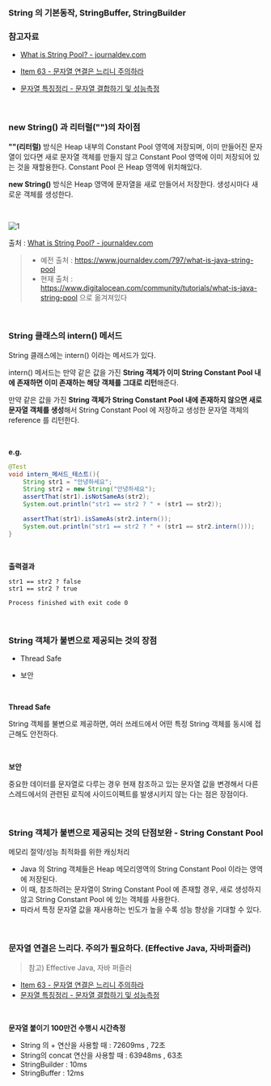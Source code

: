 ### String 의 기본동작, StringBuffer, StringBuilder



### 참고자료

- [What is String Pool? - journaldev.com](https://www.digitalocean.com/community/tutorials/what-is-java-string-pool)

- [Item 63 - 문자열 연결은 느리니 주의하라](https://github.com/gosgjung/study-effective-java-3rd/blob/master/ITEM-63-%EB%AC%B8%EC%9E%90%EC%97%B4-%EC%97%B0%EA%B2%B0%EC%9D%80-%EB%8A%90%EB%A6%AC%EB%8B%88-%EC%A3%BC%EC%9D%98%ED%95%98%EB%9D%BC.md)
- [문자열 특징정리 - 문자열 결합하기 및 성능측정](https://github.com/gosgjung/0-java-summary/blob/main/%EB%AC%B8%EC%9E%90%EC%97%B4/%EB%AC%B8%EC%9E%90%EC%97%B4-%ED%8A%B9%EC%A7%95%EC%A0%95%EB%A6%AC--%EB%AC%B8%EC%9E%90%EC%97%B4-%EA%B2%B0%ED%95%A9%ED%95%98%EA%B8%B0-%EB%B0%8F-%EC%84%B1%EB%8A%A5%EC%B8%A1%EC%A0%95.md)

<br>



### new String() 과 리터럴("")의 차이점

**""(리터럴)** 방식은 Heap 내부의 Constant Pool 영역에 저장되며, 이미 만들어진 문자열이 있다면 새로 문자열 객체를 만들지 않고 Constant Pool 영역에 이미 저장되어 있는 것을 재할용한다. Constant Pool 은 Heap 영역에 위치해있다.<br>

**new String()** 방식은 Heap 영역에 문자열을 새로 만들어서 저장한다. 생성시마다 새로운 객체를 생성한다.

<br>

![1](C:\Users\soong\workspace\gosgjung\1-job-interview\img\JAVA\1.png)

출처 : [What is String Pool? - journaldev.com](https://www.digitalocean.com/community/tutorials/what-is-java-string-pool)

> - 예전 출처 : https://www.journaldev.com/797/what-is-java-string-pool 
> - 현재 출처 : https://www.digitalocean.com/community/tutorials/what-is-java-string-pool 으로 옮겨져있다

<br>



### String 클래스의 intern() 메서드

String 클래스에는 intern() 이라는 메서드가 있다. 

intern() 메서드는 만약 같은 값을 가진 **String 객체가 이미 String Constant Pool 내에 존재하면 이미 존재하는 해당 객체를 그대로 리턴**해준다. 

만약 같은 값을 가진 **String 객체가 String Constant Pool 내에 존재하지 않으면 새로 문자열 객체를 생성**해서 String Constant Pool 에 저장하고 생성한 문자열 객체의 reference 를 리턴한다.

<br>



**e.g.**

```java
@Test
void intern_메서드_테스트(){
    String str1 = "안녕하세요";
    String str2 = new String("안녕하세요");
    assertThat(str1).isNotSameAs(str2);
    System.out.println("str1 == str2 ? " + (str1 == str2));

    assertThat(str1).isSameAs(str2.intern());
    System.out.println("str1 == str2 ? " + (str1 == str2.intern()));
}
```

<br>



**출력결과**

```plain
str1 == str2 ? false
str1 == str2 ? true

Process finished with exit code 0
```

<br>



### String 객체가 불변으로 제공되는 것의 장점

- Thread Safe

- 보안

<br>

**Thread Safe**<br>

String 객체를 불변으로 제공하면, 여러 쓰레드에서 어떤 특정 String 객체를 동시에 접근해도 안전하다.<br>

<br>

**보안**<br>

중요한 데이터를 문자열로 다루는 경우 현재 참조하고 있는 문자열 값을 변경해서 다른 스레드에서의 관련된 로직에 사이드이펙트를 발생시키지 않는 다는 점은 장점이다.<br>

<br>



### String 객체가 불변으로 제공되는 것의 단점보완 - String Constant Pool

메모리 절약/성능 최적화를 위한 캐싱처리

- Java 의 String 객체들은 Heap 메모리영역의 String Constant Pool 이라는 영역에 저장된다.
- 이 때, 참조하려는 문자열이 String Constant Pool 에 존재할 경우, 새로 생성하지 않고 String Constant Pool 에 있는 객체를 사용한다.
- 따라서 특정 문자열 값을 재사용하는 빈도가 높을 수록 성능 향상을 기대할 수 있다.

<br>



### 문자열 연결은 느리다. 주의가 필요하다. (Effective Java, 자바퍼즐러)

> 참고) Effective Java, 자바 퍼즐러

- [Item 63 - 문자열 연결은 느리니 주의하라](https://github.com/gosgjung/study-effective-java-3rd/blob/master/ITEM-63-%EB%AC%B8%EC%9E%90%EC%97%B4-%EC%97%B0%EA%B2%B0%EC%9D%80-%EB%8A%90%EB%A6%AC%EB%8B%88-%EC%A3%BC%EC%9D%98%ED%95%98%EB%9D%BC.md)
- [문자열 특징정리 - 문자열 결합하기 및 성능측정](https://github.com/gosgjung/0-java-summary/blob/main/%EB%AC%B8%EC%9E%90%EC%97%B4/%EB%AC%B8%EC%9E%90%EC%97%B4-%ED%8A%B9%EC%A7%95%EC%A0%95%EB%A6%AC--%EB%AC%B8%EC%9E%90%EC%97%B4-%EA%B2%B0%ED%95%A9%ED%95%98%EA%B8%B0-%EB%B0%8F-%EC%84%B1%EB%8A%A5%EC%B8%A1%EC%A0%95.md)

<br>



**문자열 붙이기 100만건 수행시 시간측정** <br>

- String 의 + 연산을 사용할 때 : 72609ms , 72초
- String의 concat 연산을 사용할 때 : 63948ms , 63초
- StringBuilder : 10ms
- StringBuffer : 12ms

<br>





